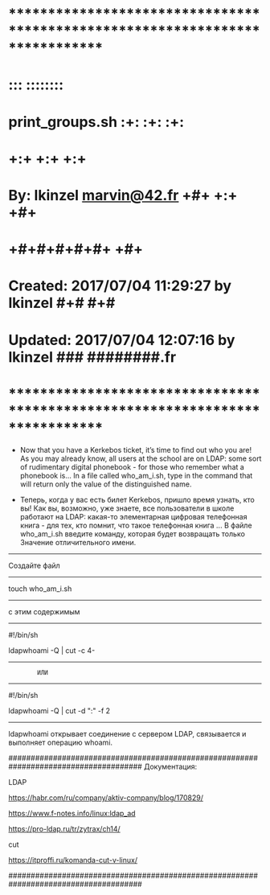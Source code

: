 # **************************************************************************** #
#                                                                              #
#                                                         :::      ::::::::    #
#    print_groups.sh                                    :+:      :+:    :+:    #
#                                                     +:+ +:+         +:+      #
#    By: lkinzel <marvin@42.fr>                     +#+  +:+       +#+         #
#                                                 +#+#+#+#+#+   +#+            #
#    Created: 2017/07/04 11:29:27 by lkinzel           #+#    #+#              #
#    Updated: 2017/07/04 12:07:16 by lkinzel          ###   ########.fr        #
#                                                                              #
# **************************************************************************** #

 - Now that you have a Kerkebos ticket, it’s time to find out who you are! As you may already know, all users at the school are on LDAP: some sort of rudimentary digital phonebook - for those who remember what a phonebook is... In a file called who_am_i.sh, type in the command that will return only the value of the distinguished name.

- Теперь, когда у вас есть билет Kerkebos, пришло время узнать, кто вы! Как вы, возможно, уже знаете, все пользователи в школе работают на LDAP: какая-то элементарная цифровая телефонная книга - для тех, кто помнит, что такое телефонная книга ... В файле who_am_i.sh введите команду, которая будет возвращать только Значение отличительного имени.

------------------------------------------------------------------------------------------------------------------------------------------------------

Создайте файл 

------------------------------------------------------------------------------------------------------------------------------------------------------

touch who_am_i.sh

------------------------------------------------------------------------------------------------------------------------------------------------------

с этим содержимым

------------------------------------------------------------------------------------------------------------------------------------------------------

#!/bin/sh

ldapwhoami -Q | cut -c 4-

------------------------------------------------------------------------------------------------------------------------------------------------------

			ИЛИ

------------------------------------------------------------------------------------------------------------------------------------------------------

#!/bin/sh

ldapwhoami -Q | cut -d ":" -f 2

------------------------------------------------------------------------------------------------------------------------------------------------------

ldapwhoami открывает соединение с сервером LDAP, связывается и выполняет операцию whoami.




######################################################################################
Документация:

LDAP

https://habr.com/ru/company/aktiv-company/blog/170829/

https://www.f-notes.info/linux:ldap_ad

https://pro-ldap.ru/tr/zytrax/ch14/



cut 

https://itproffi.ru/komanda-cut-v-linux/

######################################################################################
